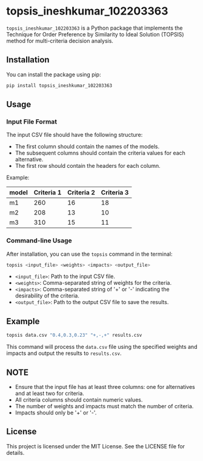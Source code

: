 # topsis_ineshkumar_102203363

`topsis_ineshkumar_102203363` is a Python package that implements the Technique for Order Preference by Similarity to Ideal Solution (TOPSIS) method for multi-criteria decision analysis.

## Installation

You can install the package using pip:

```bash
pip install topsis_ineshkumar_102203363
```

## Usage

### Input File Format

The input CSV file should have the following structure:

- The first column should contain the names of the models.
- The subsequent columns should contain the criteria values for each alternative.
- The first row should contain the headers for each column.

Example:

| model | Criteria 1 | Criteria 2 | Criteria 3 |
|-------------|------------|------------|------------|
| m1        | 260        | 16         | 18         |
| m2        | 208        | 13         | 10          |
| m3        | 310        | 15         | 11         |

### Command-line Usage

After installation, you can use the `topsis` command in the terminal:

```bash
topsis <input_file> <weights> <impacts> <output_file>
```

- `<input_file>`: Path to the input CSV file.
- `<weights>`: Comma-separated string of weights for the criteria.
- `<impacts>`: Comma-separated string of '+' or '-' indicating the desirability of the criteria.
- `<output_file>`: Path to the output CSV file to save the results.

## Example

```bash
topsis data.csv "0.4,0.3,0.23" "+,-,+" results.csv
```

This command will process the `data.csv` file using the specified weights and impacts and output the results to `results.csv`.

## NOTE

- Ensure that the input file has at least three columns: one for alternatives and at least two for criteria.
- All criteria columns should contain numeric values.
- The number of weights and impacts must match the number of criteria.
- Impacts should only be '+' or '-'.

## License

This project is licensed under the MIT License. See the LICENSE file for details.
